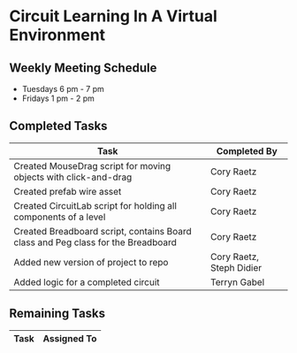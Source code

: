 # Circuit Learning In A Virtual Environment

## Weekly Meeting Schedule
* Tuesdays 6 pm - 7 pm
* Fridays 1 pm - 2 pm 

## Completed Tasks

| Task | Completed By |
| --- | --- |
Created MouseDrag script for moving objects with click-and-drag | Cory Raetz
Created prefab wire asset | Cory Raetz
Created CircuitLab script for holding all components of a level | Cory Raetz
Created Breadboard script, contains Board class and Peg class for the Breadboard | Cory Raetz
Added new version of project to repo | Cory Raetz, Steph Didier
Added logic for a completed circuit | Terryn Gabel

## Remaining Tasks

| Task | Assigned To |
| --- | --- |
